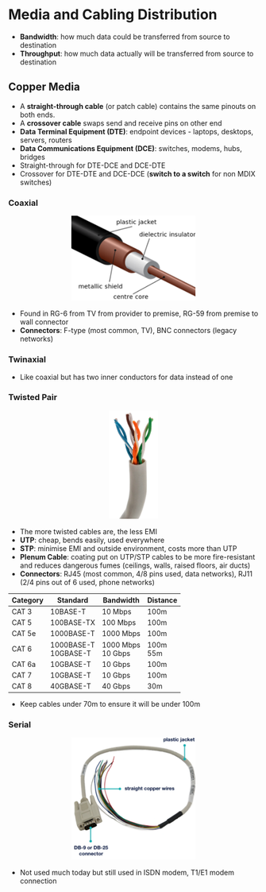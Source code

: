 # Media and Cabling Distribution

* **Bandwidth**: how much data could be transferred from source to destination
* **Throughput**: how much data actually will be transferred from source to destination

## Copper Media

* A **straight-through cable** (or patch cable) contains the same pinouts on both ends.
* A **crossover cable** swaps send and receive pins on other end
* **Data Terminal Equipment (DTE)**: endpoint devices - laptops, desktops, servers, routers
* **Data Communications Equipment (DCE)**: switches, modems, hubs, bridges
* Straight-through for DTE-DCE and DCE-DTE
* Crossover for DTE-DTE and DCE-DCE (**switch to a switch** for non MDIX switches)

### Coaxial
<p align="center">
    <img src="images/coaxial-cable.png" width="250px" alt="Coaxial Cable">
</p>

* Found in RG-6 from TV from provider to premise, RG-59 from premise to wall connector
* **Connectors**: F-type (most common, TV), BNC connectors (legacy networks)

### Twinaxial
* Like coaxial but has two inner conductors for data instead of one

### Twisted Pair
<p align="center">
    <img src="images/twisted-pair.png" width="100px" alt="Coaxial Cable">
</p>

* The more twisted cables are, the less EMI
* **UTP**: cheap, bends easily, used everywhere
* **STP**: minimise EMI and outside environment, costs more than UTP
* **Plenum Cable**: coating put on UTP/STP cables to be more fire-resistant and reduces dangerous fumes (ceilings, walls, raised floors, air ducts)
* **Connectors**: RJ45 (most common, 4/8 pins used, data networks), RJ11 (2/4 pins out of 6 used, phone networks)

| Category | Standard | Bandwidth | Distance |
| --- | --- | --- | --- |
| CAT 3 | 10BASE-T | 10 Mbps | 100m |
| CAT 5 | 100BASE-TX | 100 Mbps | 100m |
| CAT 5e | 1000BASE-T | 1000 Mbps | 100m |
| CAT 6 | 1000BASE-T<br>10GBASE-T | 1000 Mbps<br>10 Gbps | 100m<br>55m |
| CAT 6a | 10GBASE-T | 10 Gbps | 100m |
| CAT 7 | 10GBASE-T | 10 Gbps | 100m |
| CAT 8 | 40GBASE-T | 40 Gbps | 30m |

* Keep cables under 70m to ensure it will be under 100m

### Serial
<p align="center">
    <img src="images/serial-cable.png" width="250px" alt="Coaxial Cable">
</p>

* Not used much today but still used in ISDN modem, T1/E1 modem connection